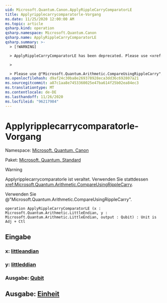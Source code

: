 ```yaml
---
uid: Microsoft.Quantum.Canon.ApplyRippleCarryComparatorLE
title: Applyripplecarrycomparatorle-Vorgang
ms.date: 11/25/2020 12:00:00 AM
ms.topic: article
qsharp.kind: operation
qsharp.namespace: Microsoft.Quantum.Canon
qsharp.name: ApplyRippleCarryComparatorLE
qsharp.summary: >-
  > [!WARNING]

  > ApplyRippleCarryComparatorLE has been deprecated. Please use <xref:Microsoft.Quantum.Arithmetic.CompareUsingRippleCarry> instead.

  >

  > Please use @"Microsoft.Quantum.Arithmetic.CompareUsingRippleCarry".
ms.openlocfilehash: d9af24c30ba8e269378928eca3dd36c692807a21
ms.sourcegitcommit: a87c1aa8e7453360025e47ba614f25b02ea84ec3
ms.translationtype: MT
ms.contentlocale: de-DE
ms.lasthandoff: 11/26/2020
ms.locfileid: "96217984"
---
```

# <a name="applyripplecarrycomparatorle-operation"></a>Applyripplecarrycomparatorle-Vorgang

Namespace: [Microsoft. Quantum. Canon](xref:Microsoft.Quantum.Canon)

Paket: [Microsoft. Quantum. Standard](https://nuget.org/packages/Microsoft.Quantum.Standard)


> [!WARNING]
> Applyripplecarrycomparatorle ist veraltet. Verwenden Sie stattdessen <xref:Microsoft.Quantum.Arithmetic.CompareUsingRippleCarry>.
>
> Verwenden Sie @"Microsoft.Quantum.Arithmetic.CompareUsingRippleCarry".



```qsharp
operation ApplyRippleCarryComparatorLE (x : Microsoft.Quantum.Arithmetic.LittleEndian, y : Microsoft.Quantum.Arithmetic.LittleEndian, output : Qubit) : Unit is Adj + Ctl
```


## <a name="input"></a>Eingabe

### <a name="x--littleendian"></a>x: [littleandian](xref:Microsoft.Quantum.Arithmetic.LittleEndian)




### <a name="y--littleendian"></a>y: [littleddian](xref:Microsoft.Quantum.Arithmetic.LittleEndian)




### <a name="output--qubit"></a>Ausgabe: [Qubit](xref:microsoft.quantum.lang-ref.qubit)





## <a name="output--unit"></a>Ausgabe: [Einheit](xref:microsoft.quantum.lang-ref.unit)

